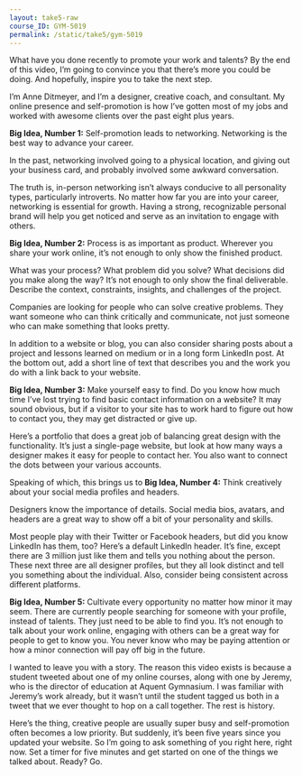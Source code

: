```yaml
---
layout: take5-raw
course_ID: GYM-5019
permalink: /static/take5/gym-5019
---
```


What have you done recently to promote your work and talents? By the end of this video, I’m going to convince you that there’s more you could be doing. And hopefully, inspire you to take the next step.

I’m Anne Ditmeyer, and I’m a designer, creative coach, and consultant. My online presence and self-promotion is how I’ve gotten most of my jobs and worked with awesome clients over the past eight plus years.

**Big Idea, Number 1:** Self-promotion leads to networking. Networking is the best way to advance your career.

In the past, networking involved going to a physical location, and giving out your business card, and probably involved some awkward conversation.

The truth is, in-person networking isn’t always conducive to all personality types, particularly introverts. No matter how far you are into your career, networking is essential for growth. Having a strong, recognizable personal brand will help you get noticed and serve as an invitation to engage with others.

**Big Idea, Number 2:** Process is as important as product. Wherever you share your work online, it’s not enough to only show the finished product.

What was your process? What problem did you solve? What decisions did you make along the way? It’s not enough to only show the final deliverable. Describe the context, constraints, insights, and challenges of the project.

Companies are looking for people who can solve creative problems. They want someone who can think critically and communicate, not just someone who can make something that looks pretty.

In addition to a website or blog, you can also consider sharing posts about a project and lessons learned on medium or in a long form LinkedIn post. At the bottom out, add a short line of text that describes you and the work you do with a link back to your website.

**Big Idea, Number 3:** Make yourself easy to find. Do you know how much time I’ve lost trying to find basic contact information on a website? It may sound obvious, but if a visitor to your site has to work hard to figure out how to contact you, they may get distracted or give up.

Here’s a portfolio that does a great job of balancing great design with the functionality. It’s just a single-page website, but look at how many ways a designer makes it easy for people to contact her. You also want to connect the dots between your various accounts.

Speaking of which, this brings us to **Big Idea, Number 4:** Think creatively about your social media profiles and headers.

Designers know the importance of details. Social media bios, avatars, and headers are a great way to show off a bit of your personality and skills.

Most people play with their Twitter or Facebook headers, but did you know LinkedIn has them, too? Here’s a default LinkedIn header. It’s fine, except there are 3 million just like them and tells you nothing about the person. These next three are all designer profiles, but they all look distinct and tell you something about the individual. Also, consider being consistent across different platforms.

**Big Idea, Number 5:** Cultivate every opportunity no matter how minor it may seem. There are currently people searching for someone with your profile, instead of talents. They just need to be able to find you. It’s not enough to talk about your work online, engaging with others can be a great way for people to get to know you. You never know who may be paying attention or how a minor connection will pay off big in the future.

I wanted to leave you with a story. The reason this video exists is because a student tweeted about one of my online courses, along with one by Jeremy, who is the director of education at Aquent Gymnasium. I was familiar with Jeremy’s work already, but it wasn’t until the student tagged us both in a tweet that we ever thought to hop on a call together. The rest is history.

Here’s the thing, creative people are usually super busy and self-promotion often becomes a low priority. But suddenly, it’s been five years since you updated your website. So I’m going to ask something of you right here, right now. Set a timer for five minutes and get started on one of the things we talked about. Ready? Go.

